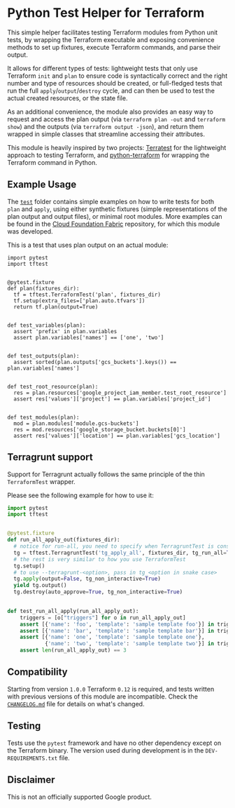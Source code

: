 # Python Test Helper for Terraform

This simple helper facilitates testing Terraform modules from Python unit tests, by wrapping the Terraform executable and exposing convenience methods to set up fixtures, execute Terraform commands, and parse their output.

It allows for different types of tests: lightweight tests that only use Terraform `init` and `plan` to ensure code is syntactically correct and the right number and type of resources should be created, or full-fledged tests that run the full `apply`/`output`/`destroy` cycle, and can then be used to test the actual created resources, or the state file.

As an additional convenience, the module also provides an easy way to request and access the plan output (via `terraform plan -out` and `terraform show`) and the outputs (via `terraform output -json`), and return them wrapped in simple classes that streamline accessing their attributes.

This module is heavily inspired by two projects: [Terratest](https://github.com/gruntwork-io/terratest) for the lightweight approach to testing Terraform, and [python-terraform](https://github.com/beelit94/python-terraform) for wrapping the Terraform command in Python.

## Example Usage

The [`test`](https://github.com/GoogleCloudPlatform/terraform-python-testing-helper/tree/master/test) folder contains simple examples on how to write tests for both `plan` and `apply`, using either synthetic fixtures (simple representations of the plan output and output files), or minimal root modules. More examples can be found in the [Cloud Foundation Fabric](https://github.com/terraform-google-modules/cloud-foundation-fabric) repository, for which this module was developed.

This is a test that uses plan output on an actual module:

```hcl
import pytest
import tftest


@pytest.fixture
def plan(fixtures_dir):
  tf = tftest.TerraformTest('plan', fixtures_dir)
  tf.setup(extra_files=['plan.auto.tfvars'])
  return tf.plan(output=True)


def test_variables(plan):
  assert 'prefix' in plan.variables
  assert plan.variables['names'] == ['one', 'two']


def test_outputs(plan):
  assert sorted(plan.outputs['gcs_buckets'].keys()) == plan.variables['names']


def test_root_resource(plan):
  res = plan.resources['google_project_iam_member.test_root_resource']
  assert res['values']['project'] == plan.variables['project_id']


def test_modules(plan):
  mod = plan.modules['module.gcs-buckets']
  res = mod.resources['google_storage_bucket.buckets[0]']
  assert res['values']['location'] == plan.variables['gcs_location']
```

## Terragrunt support

Support for Terragrunt actually follows the same principle of the thin `TerraformTest` wrapper.

Please see the following example for how to use it:

```python
import pytest
import tftest


@pytest.fixture
def run_all_apply_out(fixtures_dir):
  # notice for run-all, you need to specify when TerragruntTest is constructed
  tg = tftest.TerragruntTest('tg_apply_all', fixtures_dir, tg_run_all=True)
  # the rest is very similar to how you use TerraformTest
  tg.setup()
  # to use --terragrunt-<option>, pass in tg_<option in snake case>
  tg.apply(output=False, tg_non_interactive=True)
  yield tg.output()
  tg.destroy(auto_approve=True, tg_non_interactive=True)

  
def test_run_all_apply(run_all_apply_out):
    triggers = [o["triggers"] for o in run_all_apply_out]
    assert [{'name': 'foo', 'template': 'sample template foo'}] in triggers
    assert [{'name': 'bar', 'template': 'sample template bar'}] in triggers
    assert [{'name': 'one', 'template': 'sample template one'},
            {'name': 'two', 'template': 'sample template two'}] in triggers
    assert len(run_all_apply_out) == 3
```

## Compatibility

Starting from version `1.0.0` Terraform `0.12` is required, and tests written with previous versions of this module are incompatible. Check the [`CHANGELOG.md`](https://github.com/GoogleCloudPlatform/terraform-python-testing-helper/blob/master/CHANGELOG.md) file for details on what's changed.

## Testing

Tests use the `pytest` framework and have no other dependency except on the Terraform binary. The version used during development is in the `DEV-REQUIREMENTS.txt` file.

## Disclaimer

This is not an officially supported Google product.
